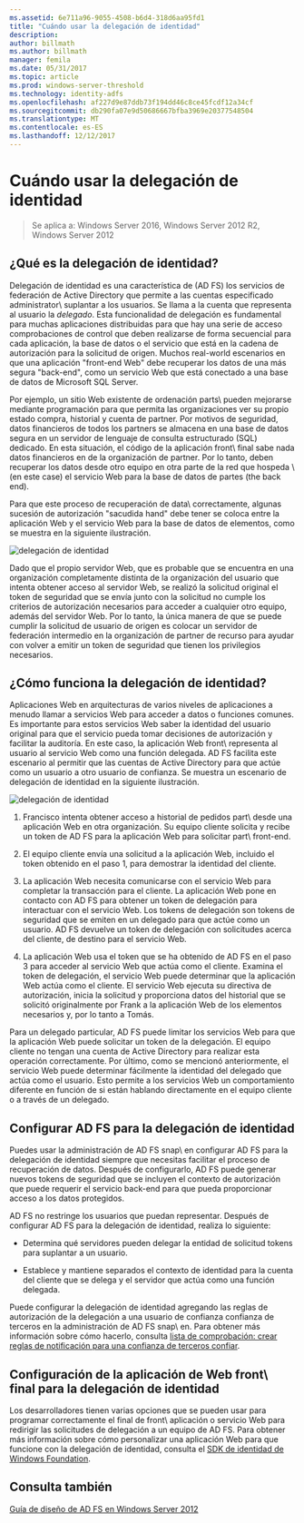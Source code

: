 ```yaml
---
ms.assetid: 6e711a96-9055-4508-b6d4-318d6aa95fd1
title: "Cuándo usar la delegación de identidad"
description: 
author: billmath
ms.author: billmath
manager: femila
ms.date: 05/31/2017
ms.topic: article
ms.prod: windows-server-threshold
ms.technology: identity-adfs
ms.openlocfilehash: af227d9e87ddb73f194dd46c8ce45fcdf12a34cf
ms.sourcegitcommit: db290fa07e9d50686667bfba3969e20377548504
ms.translationtype: MT
ms.contentlocale: es-ES
ms.lasthandoff: 12/12/2017
---
```

# <a name="when-to-use-identity-delegation"></a>Cuándo usar la delegación de identidad

>Se aplica a: Windows Server 2016, Windows Server 2012 R2, Windows Server 2012
  
## <a name="what-is-identity-delegation"></a>¿Qué es la delegación de identidad?  
Delegación de identidad es una característica de \(AD FS\) los servicios de federación de Active Directory que permite a las cuentas especificado administrator\ suplantar a los usuarios. Se llama a la cuenta que representa al usuario la *delegado*. Esta funcionalidad de delegación es fundamental para muchas aplicaciones distribuidas para que hay una serie de acceso comprobaciones de control que deben realizarse de forma secuencial para cada aplicación, la base de datos o el servicio que está en la cadena de autorización para la solicitud de origen. Muchos real\-world escenarios en que una aplicación "front-end Web" debe recuperar los datos de una más segura "back-end", como un servicio Web que está conectado a una base de datos de Microsoft SQL Server.  
  
Por ejemplo, un sitio Web existente de ordenación parts\ pueden mejorarse mediante programación para que permita las organizaciones ver su propio estado compra, historial y cuenta de partner. Por motivos de seguridad, datos financieros de todos los partners se almacena en una base de datos segura en un servidor de lenguaje de consulta estructurado \(SQL\) dedicado. En esta situación, el código de la aplicación front\ final sabe nada datos financieros en de la organización de partner. Por lo tanto, deben recuperar los datos desde otro equipo en otra parte de la red que hospeda \ (en este case\) el servicio Web para la base de datos de partes \(the back end\).  
  
Para que este proceso de recuperación de data\ correctamente, algunas sucesión de autorización "sacudida hand\" debe tener se coloca entre la aplicación Web y el servicio Web para la base de datos de elementos, como se muestra en la siguiente ilustración.  
  
![delegación de identidad](media/adfs2_identitydelegationconcept.gif)  
  
Dado que el propio servidor Web, que es probable que se encuentra en una organización completamente distinta de la organización del usuario que intenta obtener acceso al servidor Web, se realizó la solicitud original el token de seguridad que se envía junto con la solicitud no cumple los criterios de autorización necesarios para acceder a cualquier otro equipo, además del servidor Web. Por lo tanto, la única manera de que se puede cumplir la solicitud de usuario de origen es colocar un servidor de federación intermedio en la organización de partner de recurso para ayudar con volver a emitir un token de seguridad que tienen los privilegios necesarios.  
  
## <a name="how-does-identity-delegation-work"></a>¿Cómo funciona la delegación de identidad?  
Aplicaciones Web en arquitecturas de varios niveles de aplicaciones a menudo llamar a servicios Web para acceder a datos o funciones comunes. Es importante para estos servicios Web saber la identidad del usuario original para que el servicio pueda tomar decisiones de autorización y facilitar la auditoría. En este caso, la aplicación Web front\ representa al usuario al servicio Web como una función delegada. AD FS facilita este escenario al permitir que las cuentas de Active Directory para que actúe como un usuario a otro usuario de confianza. Se muestra un escenario de delegación de identidad en la siguiente ilustración.  
  
![delegación de identidad](media/adfs2_identitydelegationsteps.gif)  
  
1.  Francisco intenta obtener acceso a historial de pedidos part\ desde una aplicación Web en otra organización. Su equipo cliente solicita y recibe un token de AD FS para la aplicación Web para solicitar part\ front\-end.  
  
2.  El equipo cliente envía una solicitud a la aplicación Web, incluido el token obtenido en el paso 1, para demostrar la identidad del cliente.  
  
3.  La aplicación Web necesita comunicarse con el servicio Web para completar la transacción para el cliente. La aplicación Web pone en contacto con AD FS para obtener un token de delegación para interactuar con el servicio Web. Los tokens de delegación son tokens de seguridad que se emiten en un delegado para que actúe como un usuario. AD FS devuelve un token de delegación con solicitudes acerca del cliente, de destino para el servicio Web.  
  
4.  La aplicación Web usa el token que se ha obtenido de AD FS en el paso 3 para acceder al servicio Web que actúa como el cliente. Examina el token de delegación, el servicio Web puede determinar que la aplicación Web actúa como el cliente. El servicio Web ejecuta su directiva de autorización, inicia la solicitud y proporciona datos del historial que se solicitó originalmente por Frank a la aplicación Web de los elementos necesarios y, por lo tanto a Tomás.  
  
Para un delegado particular, AD FS puede limitar los servicios Web para que la aplicación Web puede solicitar un token de la delegación. El equipo cliente no tengan una cuenta de Active Directory para realizar esta operación correctamente. Por último, como se mencionó anteriormente, el servicio Web puede determinar fácilmente la identidad del delegado que actúa como el usuario. Esto permite a los servicios Web un comportamiento diferente en función de si están hablando directamente en el equipo cliente o a través de un delegado.  
  
## <a name="configuring-ad-fs-for-identity-delegation"></a>Configurar AD FS para la delegación de identidad  
Puedes usar la administración de AD FS snap\ en configurar AD FS para la delegación de identidad siempre que necesitas facilitar el proceso de recuperación de datos. Después de configurarlo, AD FS puede generar nuevos tokens de seguridad que se incluyen el contexto de autorización que puede requerir el servicio back\-end para que pueda proporcionar acceso a los datos protegidos.  
  
AD FS no restringe los usuarios que puedan representar. Después de configurar AD FS para la delegación de identidad, realiza lo siguiente:  
  
-   Determina qué servidores pueden delegar la entidad de solicitud tokens para suplantar a un usuario.  
  
-   Establece y mantiene separados el contexto de identidad para la cuenta del cliente que se delega y el servidor que actúa como una función delegada.  
  
Puede configurar la delegación de identidad agregando las reglas de autorización de la delegación a una usuario de confianza confianza de terceros en la administración de AD FS snap\ en. Para obtener más información sobre cómo hacerlo, consulta [lista de comprobación: crear reglas de notificación para una confianza de terceros confiar](../../ad-fs/deployment/Checklist--Creating-Claim-Rules-for-a-Relying-Party-Trust.md).  
  
## <a name="configuring-the-front-end-web-application-for-identity-delegation"></a>Configuración de la aplicación de Web front\ final para la delegación de identidad  
Los desarrolladores tienen varias opciones que se pueden usar para programar correctamente el final de front\ aplicación o servicio Web para redirigir las solicitudes de delegación a un equipo de AD FS. Para obtener más información sobre cómo personalizar una aplicación Web para que funcione con la delegación de identidad, consulta el [SDK de identidad de Windows Foundation](https://go.microsoft.com/fwlink/?LinkId=122266).  
  
## <a name="see-also"></a>Consulta también
[Guía de diseño de AD FS en Windows Server 2012](AD-FS-Design-Guide-in-Windows-Server-2012.md)
